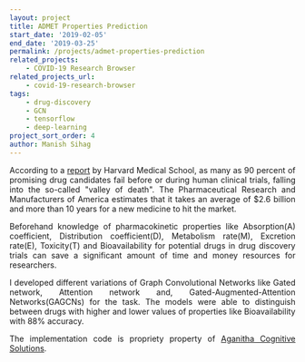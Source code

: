 ```yaml
---
layout: project
title: ADMET Properties Prediction
start_date: '2019-02-05'
end_date: '2019-03-25'
permalink: /projects/admet-properties-prediction
related_projects: 
    - COVID-19 Research Browser
related_projects_url: 
    - covid-19-research-browser
tags: 
    - drug-discovery
    - GCN
    - tensorflow
    - deep-learning
project_sort_order: 4
author: Manish Sihag
---
```


<p style="text-align: justify">According to a <a href="https://hms.harvard.edu/news/galaxy-drug-candidates" target="_blank">report</a> by Harvard Medical School, as many as 90 percent of promising drug candidates fail before or during human clinical trials, falling into the so-called "valley of death". The Pharmaceutical Research and Manufacturers of America estimates that it takes an average of $2.6 billion and more than 10 years for a new medicine to hit the market.</p>

<p style="text-align: justify">Beforehand knowledge of pharmacokinetic properties like Absorption(A) coefficient, Distribution coefficient(D), Metabolism rate(M), Excretion rate(E), Toxicity(T) and Bioavailability for potential drugs in drug discovery trials can save a significant amount of time and money resources for researchers.</p>

<p style="text-align: justify">I developed different variations of Graph Convolutional Networks like
Gated network, Attention network and, Gated-Augmented-Attention Networks(GAGCNs) for the task. The models were able to distinguish between drugs with higher and lower values of properties like Bioavailability with 88% accuracy.</p>

<p style="text-align: justify">The implementation code is propriety property of <a href="https://aganitha.ai/" target="_blank">Aganitha Cognitive Solutions</a>.</p>
